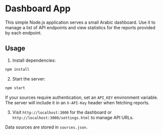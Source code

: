 # Dashboard App

This simple Node.js application serves a small Arabic dashboard. Use it to manage a list of API endpoints and view statistics for the reports provided by each endpoint.

## Usage

1. Install dependencies:

```bash
npm install
```

2. Start the server:

```bash
npm start
```

If your sources require authentication, set an `API_KEY` environment variable. The
server will include it in an `X-API-Key` header when fetching reports.

3. Visit `http://localhost:3000` for the dashboard or `http://localhost:3000/settings.html` to manage API URLs.

Data sources are stored in `sources.json`.
